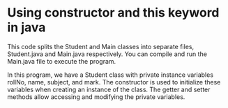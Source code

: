 # Using constructor and this keyword in java
This code splits the Student and Main classes into separate files, Student.java and Main.java respectively. You can compile and run the Main.java file to execute the program.

In this program, we have a Student class with private instance variables rollNo, name, subject, and mark. 
The constructor is used to initialize these variables when creating an instance of the class. 
The getter and setter methods allow accessing and modifying the private variables.
